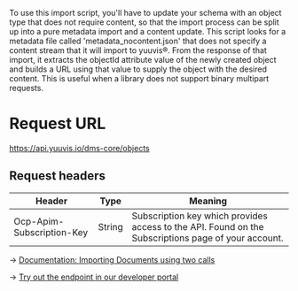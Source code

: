 To use this import script, you'll have to update your schema with an object type that does not require content, so that the import process can be split up into a pure metadata import and a content update. This script looks for a metadata file called 'metadata_nocontent.json' that does not specify a content stream that it will import to yuuvis®. From the response of that import, it extracts the objectId attribute value of the newly created object and builds a URL using that value to supply the object with the desired content. This is useful when a library does not support binary multipart requests.

# Request URL
https://api.yuuvis.io/dms-core/objects

## Request headers
| Header                    | Type   | Meaning                                                                                             |
|---------------------------|--------|-----------------------------------------------------------------------------------------------------|
| Ocp-Apim-Subscription-Key | String | Subscription key which provides access to the API. Found on the Subscriptions page of your account. |

&rarr; [Documentation: Importing Documents using two calls](https://github.com/yuuvis/Documentation/wiki/Import-and-store#import-using-two-post-requests-)

&rarr; [Try out the endpoint in our developer portal](https://yuuvis.io/Apis/Endpoints/dms-core-api)
